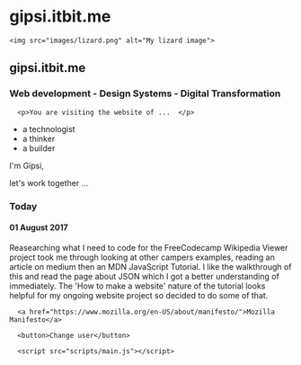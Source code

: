 

<!DOCTYPE html>
<html>
  <head>
    <meta charset="utf-8">
    <title>gipsi.itbit.me</title>
     <link href="styles/style.css" rel="stylesheet" type="text/css"> 
     <link href="https://fonts.googleapis.com/css?family=Lato" rel="stylesheet">
  </head>
  <body>
         
 <h1>gipsi.itbit.me</h1>
      
    <img src="images/lizard.png" alt="My lizard image">
   
<h2>gipsi.itbit.me</h2>
<h3>Web development - Design Systems - Digital Transformation</h3>
     
      <p>You are visiting the website of ...  </p> 
<ul> 
  <li>a technologist</li>
  <li>a thinker</li>
  <li>a builder</li>
</ul>

<p>I'm Gipsi, </p> 


<p>let's work together ... </p>
<h3> Today </h3>
<h4>01 August 2017</h4>
<p>
  Reasearching what I need to code for the FreeCodecamp Wikipedia Viewer project took me through looking at other campers examples,
  reading an article on medium then an MDN JavaScript Tutorial.  I like the walkthrough of this and read the page about JSON which 
  I got a better understanding of immediately.  
  The 'How to make a website' nature of the tutorial looks helpful for my ongoing website project so decided to do some of that.  
</p>
      
      
      <a href="https://www.mozilla.org/en-US/about/manifesto/">Mozilla Manifesto</a>
     
      <button>Change user</button>
     
      <script src="scripts/main.js"></script>
  </body>
</html>
